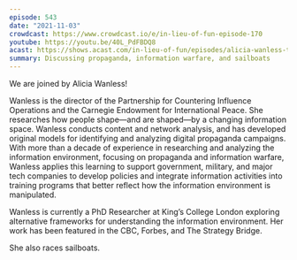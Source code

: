 ```yaml
---
episode: 543
date: "2021-11-03"
crowdcast: https://www.crowdcast.io/e/in-lieu-of-fun-episode-170
youtube: https://youtu.be/40L_PdFBDQ8
acast: https://shows.acast.com/in-lieu-of-fun/episodes/alicia-wanless-talks-information-operations
summary: Discussing propaganda, information warfare, and sailboats
---
```

We are joined by Alicia Wanless!

Wanless is the director of the Partnership for Countering Influence Operations and the Carnegie Endowment for International Peace. She researches how people shape—and are shaped—by a changing information space. Wanless conducts content and network analysis, and has developed original models for identifying and analyzing digital propaganda campaigns. With more than a decade of experience in researching and analyzing the information environment, focusing on propaganda and information warfare, Wanless applies this learning to support government, military, and major tech companies to develop policies and integrate information activities into training programs that better reflect how the information environment is manipulated.

Wanless is currently a PhD Researcher at King’s College London exploring alternative frameworks for understanding the information environment. Her work has been featured in the CBC, Forbes, and The Strategy Bridge.

She also races sailboats.
